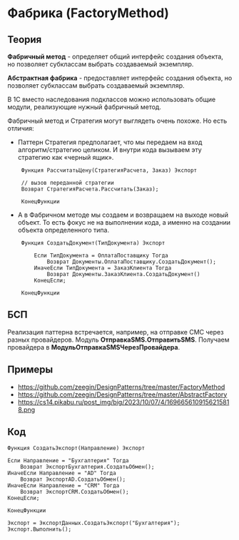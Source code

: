 # Фабрика (FactoryMethod)

## Теория
**Фабричный метод** - определяет общий интерфейс создания объекта, но позволяет субклассам выбрать создаваемый экземпляр.

**Абстрактная фабрика** - предоставляет интерфейс создания объекта, но позволяет субклассам выбрать создаваемый экземпляр.

В 1С вместо наследования подклассов можно использовать общие модули, реализующие нужный фабричный метод.

Фабричный метод и Стратегия могут выглядеть очень похоже. Но есть отличия:
 - Паттерн Стратегия предполагает, что мы передаем на вход алгоритм/стратегию целиком. И внутри кода вызываем эту стратегию как «черный ящик».
    
        Функция РассчитатьЦену(СтратегияРасчета, Заказ) Экспорт
  
        // вызов переданной стратегии 
        Возврат СтратегияРасчета.Рассчитать(Заказ);
  
        КонецФункции
 
 - А в Фабричном методе мы создаем и возвращаем на выходе новый объект. То есть фокус не на выполнении кода, а именно на создании объекта определенного типа.
 
        Функция СоздатьДокумент(ТипДокумента) Экспорт

            Если ТипДокумента = ОплатаПоставщику Тогда
                Возврат Документы.ОплатаПоставщику.СоздатьДокумент();
            ИначеЕсли ТипДокумента = ЗаказКлиента Тогда
                Возврат Документы.ЗаказКлиента.СоздатьДокумент() 
            КонецЕсли;
   
        КонецФункции

## БСП
Реализация паттерна встречается, например, на отправке СМС через разных провайдеров. Модуль **ОтправкаSMS.ОтправитьSMS**.
Получаем провайдера в **МодульОтправкаSMSЧерезПровайдера**.

## Примеры
- https://github.com/zeegin/DesignPatterns/tree/master/FactoryMethod
- https://github.com/zeegin/DesignPatterns/tree/master/AbstractFactory
- https://cs14.pikabu.ru/post_img/big/2023/10/07/4/1696656109156215818.png

## Код
    Функция СоздатьЭкспорт(Направление) Экспорт

    Если Направление = "Бухгалтерия" Тогда
        Возврат ЭкспортБухгалтерия.СоздатьОбмен();
    ИначеЕсли Направление = "AD" Тогда
        Возврат ЭкспортAD.СоздатьОбмен();
    ИначеЕсли Направление = "CRM" Тогда
        Возврат ЭкспортCRM.СоздатьОбмен();
    КонецЕсли;

    КонецФункции

    Экспорт = ЭкспортДанных.СоздатьЭкспорт("Бухгалтерия");
    Экспорт.Выполнить();